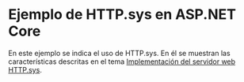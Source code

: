 # <a name="aspnet-core-httpsys-sample"></a>Ejemplo de HTTP.sys en ASP.NET Core

En este ejemplo se indica el uso de HTTP.sys. En él se muestran las características descritas en el tema [Implementación del servidor web HTTP.sys](https://docs.microsoft.com/aspnet/core/fundamentals/servers/httpsys).
